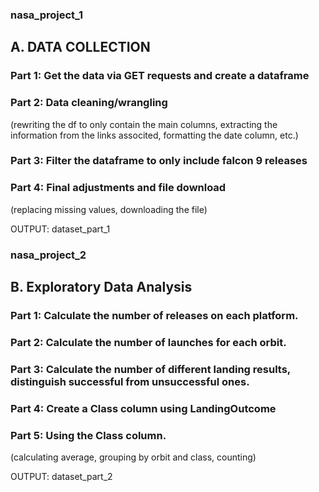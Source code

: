 ### nasa_project_1
## A. DATA COLLECTION
### Part 1: Get the data via GET requests and create a dataframe
### Part 2: Data cleaning/wrangling

(rewriting the df to only contain the main columns, extracting the information from the links associted, formatting the date column, etc.)
### Part 3: Filter the dataframe to only include falcon 9 releases
### Part 4: Final adjustments and file download
(replacing missing values, downloading the file)

OUTPUT: dataset_part_1



### nasa_project_2
## B. Exploratory Data Analysis
### Part 1: Calculate the number of releases on each platform.
### Part 2: Calculate the number of launches for each orbit.
### Part 3: Calculate the number of different landing results, distinguish successful from unsuccessful ones.
### Part 4: Create a Class column using LandingOutcome
### Part 5: Using the Class column.
(calculating average, grouping by orbit and class, counting)

OUTPUT: dataset_part_2
